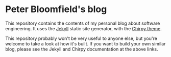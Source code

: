 # Peter Bloomfield's blog
This repository contains the contents of my personal blog about software engineering. It uses the
[Jekyll](https://jekyllrb.com/) static site generator, with the [Chirpy theme](https://github.com/cotes2020/jekyll-theme-chirpy/).

This repository probably won't be very useful to anyone else, but you're welcome to take a look at
how it's built. If you want to build your own similar blog, please see the Jekyll and Chirpy
documentation at the above links.
